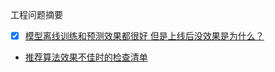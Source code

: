 工程问题摘要

* [X] [模型离线训练和预测效果都很好 但是上线后没效果是为什么？](https://www.zhihu.com/question/315862716)
* [推荐算法效果不佳时的检查清单](https://zhuanlan.zhihu.com/p/479267766)
